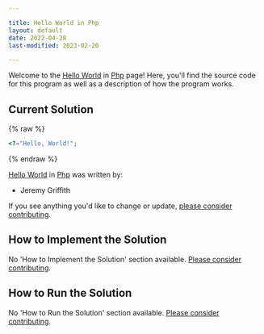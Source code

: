 ```yaml
---

title: Hello World in Php
layout: default
date: 2022-04-28
last-modified: 2023-02-20

---
```


Welcome to the [Hello World](https://sampleprograms.io/projects/hello-world) in [Php](https://sampleprograms.io/languages/php) page! Here, you'll find the source code for this program as well as a description of how the program works.

## Current Solution

{% raw %}

```php
<?="Hello, World!";
```

{% endraw %}

[Hello World](https://sampleprograms.io/projects/hello-world) in [Php](https://sampleprograms.io/languages/php) was written by:

- Jeremy Griffith

If you see anything you'd like to change or update, [please consider contributing](https://github.com/TheRenegadeCoder/sample-programs).

## How to Implement the Solution

No 'How to Implement the Solution' section available. [Please consider contributing](https://github.com/TheRenegadeCoder/sample-programs-website).

## How to Run the Solution

No 'How to Run the Solution' section available. [Please consider contributing](https://github.com/TheRenegadeCoder/sample-programs-website).